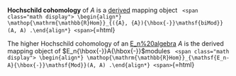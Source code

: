 












**Hochschild cohomology** of $A$ is a [derived](derived) mapping object `
<span class="math display">
\begin{align*}
\mathop{\mathrm{\mathbb{R}Hom}}_{({A}, {A}){\hbox{-}}\mathsf{biMod}} (A, A)
.\end{align*}
<span>`{=html}

The higher Hochschild cohomology of an [E_n%20algebra](E_n%20algebra) $A$ is the derived mapping object of $E_n{\hbox{-}}A{\hbox{-}}$modules `
<span class="math display">
\begin{align*}
\mathop{\mathrm{\mathbb{R}Hom}}_{\mathsf{E_n-A}{\hbox{-}}\mathsf{Mod}}(A, A)
.\end{align*}
<span>`{=html}
